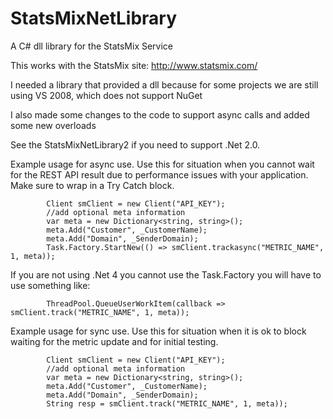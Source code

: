 StatsMixNetLibrary
==================

A C# dll library for the StatsMix Service

This works with the StatsMix site: http://www.statsmix.com/

I needed a library that provided a dll because for some projects we are still using VS 2008, which does not support NuGet

I also made some changes to the code to support async calls and added some new overloads

See the StatsMixNetLibrary2 if you need to support .Net 2.0.

Example usage for async use.  Use this for situation when you cannot wait for the REST API result due to performance issues with your application.  Make sure to wrap in a Try Catch block.

            Client smClient = new Client("API_KEY");
            //add optional meta information
            var meta = new Dictionary<string, string>();
            meta.Add("Customer", _CustomerName);
            meta.Add("Domain", _SenderDomain);
            Task.Factory.StartNew(() => smClient.trackasync("METRIC_NAME", 1, meta));

If you are not using .Net 4 you cannot use the Task.Factory you will have to use something like:

            ThreadPool.QueueUserWorkItem(callback => smClient.track("METRIC_NAME", 1, meta));

Example usage for sync use.  Use this for situation when it is ok to block waiting for the metric update and for initial testing.

            Client smClient = new Client("API_KEY");
            //add optional meta information
            var meta = new Dictionary<string, string>();
            meta.Add("Customer", _CustomerName);
            meta.Add("Domain", _SenderDomain);
            String resp = smClient.track("METRIC_NAME", 1, meta));



